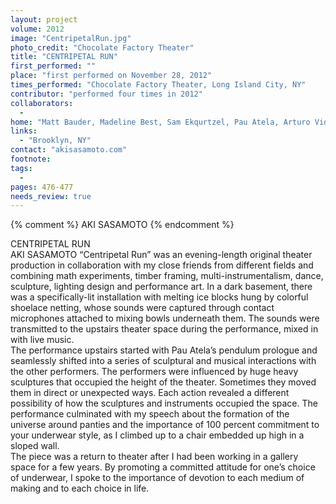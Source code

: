 ```yaml
---
layout: project
volume: 2012
image: "CentripetalRun.jpg"
photo_credit: "Chocolate Factory Theater"
title: "CENTRIPETAL RUN"
first_performed: ""
place: "first performed on November 28, 2012"
times_performed: "Chocolate Factory Theater, Long Island City, NY"
contributor: "performed four times in 2012"
collaborators: 
  - 
home: "Matt Bauder, Madeline Best, Sam Ekqurtzel, Pau Atela, Arturo Vidich"
links: 
  - "Brooklyn, NY"
contact: "akisasamoto.com"
footnote: 
tags: 
  - 
pages: 476-477
needs_review: true
---
```


{% comment %} 
AKI SASAMOTO
{% endcomment %}

 CENTRIPETAL RUN	 
 AKI SASAMOTO 
 “Centripetal Run” was an evening-length original theater production in collaboration with my close friends from different fields and combining math experiments, timber framing, multi-instrumentalism, dance, sculpture, lighting design and performance art. In a dark basement, there was a specifically-lit installation with melting ice blocks hung by colorful shoelace netting, whose sounds were captured through contact microphones attached to mixing bowls underneath them. The sounds were transmitted to the upstairs theater space during the performance, mixed in with live music.  
 The performance upstairs started with Pau Atela’s pendulum prologue and seamlessly shifted into a series of sculptural and musical interactions with the other performers. The performers were influenced by huge heavy sculptures that occupied the height of the theater. Sometimes they moved them in direct or unexpected ways. Each action revealed a different possibility of how the sculptures and instruments occupied the space. The performance culminated with my speech about the formation of the universe around panties and the importance of 100 percent commitment to your underwear style, as I climbed up to a chair embedded up high in a sloped wall.  
 The piece was a return to theater after I had been working in a gallery space for a few years. By promoting a committed attitude for one’s choice of underwear, I spoke to the importance of devotion to each medium of making and to each choice in life. 
